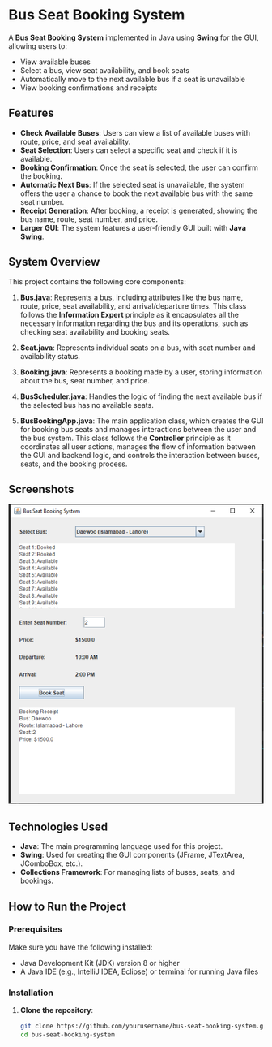 # Bus Seat Booking System

A **Bus Seat Booking System** implemented in Java using **Swing** for the GUI, allowing users to:
- View available buses
- Select a bus, view seat availability, and book seats
- Automatically move to the next available bus if a seat is unavailable
- View booking confirmations and receipts

## Features

- **Check Available Buses**: Users can view a list of available buses with route, price, and seat availability.
- **Seat Selection**: Users can select a specific seat and check if it is available.
- **Booking Confirmation**: Once the seat is selected, the user can confirm the booking.
- **Automatic Next Bus**: If the selected seat is unavailable, the system offers the user a chance to book the next available bus with the same seat number.
- **Receipt Generation**: After booking, a receipt is generated, showing the bus name, route, seat number, and price.
- **Larger GUI**: The system features a user-friendly GUI built with **Java Swing**.

## System Overview

This project contains the following core components:

1. **Bus.java**: Represents a bus, including attributes like the bus name, route, price, seat availability, and arrival/departure times. This class follows the **Information Expert** principle as it encapsulates all the necessary information regarding the bus and its operations, such as checking seat availability and booking seats.

2. **Seat.java**: Represents individual seats on a bus, with seat number and availability status.

3. **Booking.java**: Represents a booking made by a user, storing information about the bus, seat number, and price.

4. **BusScheduler.java**: Handles the logic of finding the next available bus if the selected bus has no available seats.

5. **BusBookingApp.java**: The main application class, which creates the GUI for booking bus seats and manages interactions between the user and the bus system. This class follows the **Controller** principle as it coordinates all user actions, manages the flow of information between the GUI and backend logic, and controls the interaction between buses, seats, and the booking process.

## Screenshots

![Screenshot of the Bus Booking System UI](screenshot.png)

## Technologies Used

- **Java**: The main programming language used for this project.
- **Swing**: Used for creating the GUI components (JFrame, JTextArea, JComboBox, etc.).
- **Collections Framework**: For managing lists of buses, seats, and bookings.

## How to Run the Project

### Prerequisites

Make sure you have the following installed:
- Java Development Kit (JDK) version 8 or higher
- A Java IDE (e.g., IntelliJ IDEA, Eclipse) or terminal for running Java files

### Installation

1. **Clone the repository**:
   ```bash
   git clone https://github.com/yourusername/bus-seat-booking-system.git
   cd bus-seat-booking-system
   ```
   
